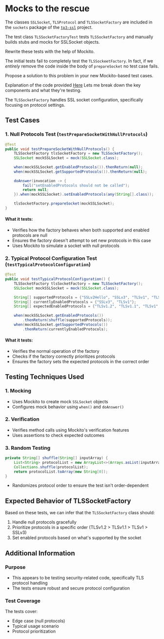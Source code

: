 # Mocks to the rescue

The classes `SSLSocket`, `TLSProtocol` and `TLSSocketFactory` are included in the `sockets` package of the [`tp3-ssl`](../code/tp3-ssl) project.

The test class `TLSSocketFactoryTest` tests `TLSSocketFactory` and manually builds stubs and mocks for SSLSocket objects.

Rewrite these tests with the help of Mockito.

The initial tests fail to completely test the `TLSSockeetFactory`. In fact, if we *entirely* remove the code inside the body of `prepareSocket` no test case fails.

Propose a solution to this problem in your new Mockito-based test cases.


Explanation of the code provided <a href="https://github.com/salahbdg/VV-ESIR-TP3/blob/dddd/code/tp3-ssl/src/test/java/fr/istic/vv/TLSSocketFactoryTestMocks.java">Here</a>
Lets me break down the key components and what they're testing.

The `TLSSocketFactory` handles SSL socket configuration, specifically focusing on protocol settings.

## Test Cases

### 1. Null Protocols Test (`testPrepareSocketWithNullProtocols`)
```java
@Test
public void testPrepareSocketWithNullProtocols() {
    TLSSocketFactory tlsSocketFactory = new TLSSocketFactory();
    SSLSocket mockSSLSocket = mock(SSLSocket.class);
    
    when(mockSSLSocket.getEnabledProtocols()).thenReturn(null);
    when(mockSSLSocket.getSupportedProtocols()).thenReturn(null);
    
    doAnswer(invocation -> {
        fail("setEnabledProtocols should not be called");
        return null;
    }).when(mockSSLSocket).setEnabledProtocols(any(String[].class));
    
    tlsSocketFactory.prepareSocket(mockSSLSocket);
}
```

#### What it tests:
- Verifies how the factory behaves when both supported and enabled protocols are null
- Ensures the factory doesn't attempt to set new protocols in this case
- Uses Mockito to simulate a socket with null protocols

### 2. Typical Protocol Configuration Test (`testTypicalProtocolConfiguration`)
```java
@Test
public void testTypicalProtocolConfiguration() {
    TLSSocketFactory tlsSocketFactory = new TLSSocketFactory();
    SSLSocket mockSSLSocket = mock(SSLSocket.class);
    
    String[] supportedProtocols = {"SSLv2Hello", "SSLv3", "TLSv1", "TLSv1.1", "TLSv1.2"};
    String[] currentlyEnabledProtocols = {"SSLv3", "TLSv1"};
    String[] expectedEnabledProtocols = {"TLSv1.2", "TLSv1.1", "TLSv1", "SSLv3"};
    
    when(mockSSLSocket.getEnabledProtocols())
        .thenReturn(shuffle(supportedProtocols));
    when(mockSSLSocket.getSupportedProtocols())
        .thenReturn(currentlyEnabledProtocols);
```

#### What it tests:
- Verifies the normal operation of the factory
- Checks if the factory correctly prioritizes protocols
- Ensures the factory sets the expected protocols in the correct order

## Testing Techniques Used

### 1. Mocking
- Uses Mockito to create mock `SSLSocket` objects
- Configures mock behavior using `when()` and `doAnswer()`

### 2. Verification
- Verifies method calls using Mockito's verification features
- Uses assertions to check expected outcomes

### 3. Random Testing
```java
private String[] shuffle(String[] inputArray) {
    List<String> protocolList = new ArrayList<>(Arrays.asList(inputArray));
    Collections.shuffle(protocolList);
    return protocolList.toArray(new String[0]);
}
```
- Randomizes protocol order to ensure the test isn't order-dependent

## Expected Behavior of TLSSocketFactory

Based on these tests, we can infer that the `TLSSocketFactory` class should:
1. Handle null protocols gracefully
2. Prioritize protocols in a specific order (TLSv1.2 > TLSv1.1 > TLSv1 > SSLv3)
3. Set enabled protocols based on what's supported by the socket

## Additional Information

### Purpose
- This appears to be testing security-related code, specifically TLS protocol handling
- The tests ensure robust and secure protocol configuration

### Test Coverage
The tests cover:
- Edge case (null protocols)
- Typical usage scenario
- Protocol prioritization
